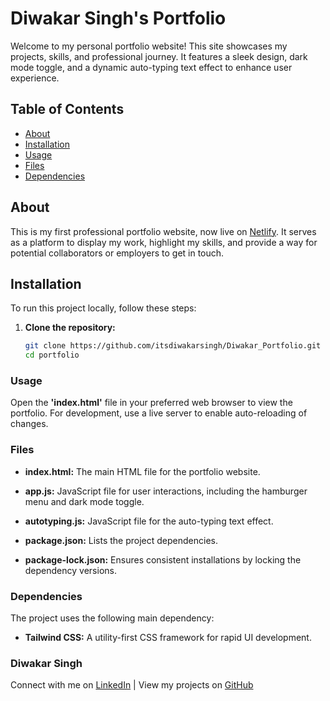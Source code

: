 # Diwakar Singh's Portfolio

Welcome to my personal portfolio website! This site showcases my projects, skills, and professional journey. It features a sleek design, dark mode toggle, and a dynamic auto-typing text effect to enhance user experience.

## Table of Contents
- [About](#about)
- [Installation](#installation)
- [Usage](#usage)
- [Files](#files)
- [Dependencies](#dependencies)

## About

This is my first professional portfolio website, now live on [Netlify](https://your-netlify-link-here.com). It serves as a platform to display my work, highlight my skills, and provide a way for potential collaborators or employers to get in touch.

## Installation

To run this project locally, follow these steps:

1. **Clone the repository:**
   ```sh
   git clone https://github.com/itsdiwakarsingh/Diwakar_Portfolio.git
   cd portfolio


### Usage
Open the **'index.html'** file in your preferred web browser to view the portfolio. For development, use a live server to enable auto-reloading of changes.

### Files
+ **index.html:** The main HTML file for the portfolio website.
* **app.js:** JavaScript file for user interactions, including the hamburger menu and dark mode toggle.
- **autotyping.js:** JavaScript file for the auto-typing text effect.
+ **package.json:** Lists the project dependencies.
- **package-lock.json:** Ensures consistent installations by locking the dependency versions.

### Dependencies
The project uses the following main dependency:

+ **Tailwind CSS:** A utility-first CSS framework for rapid UI development.

### Diwakar Singh

Connect with me on [LinkedIn](https://www.linkedin.com/in/diwakar-singh-41b1801b9?utm_source=share&utm_campaign=share_via&utm_content=profile&utm_medium=android_app) | View my projects on [GitHub](https://github.com/itsdiwakarsingh)
